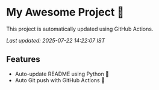 # My Awesome Project 🚀

This project is automatically updated using GitHub Actions.

_Last updated: 2025-07-22 14:22:07 IST_

## Features
- Auto-update README using Python 🐍
- Auto Git push with GitHub Actions 🤖
